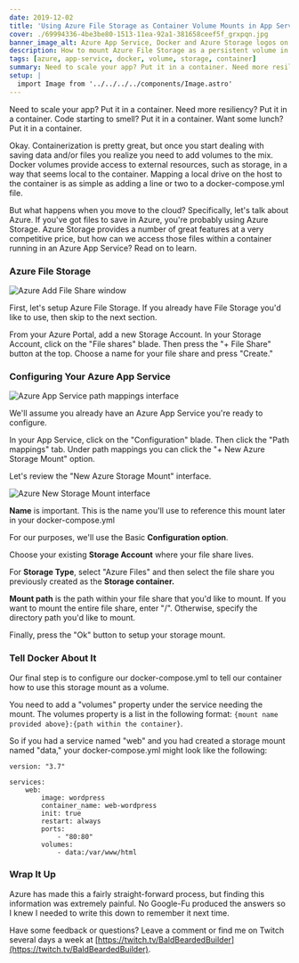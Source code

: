 ```yaml
---
date: 2019-12-02
title: 'Using Azure File Storage as Container Volume Mounts in App Services'
cover: ./69994336-4be3be80-1513-11ea-92a1-381658ceef5f_grxpqn.jpg
banner_image_alt: Azure App Service, Docker and Azure Storage logos on an Azure portal background
description: How to mount Azure File Storage as a persistent volume in your multi-container App Services.
tags: [azure, app-service, docker, volume, storage, container]
summary: Need to scale your app? Put it in a container. Need more resiliency? Put it in a container. Code starting to smell? Put it in a container. Want some lunch? Put it in a container.
setup: |
  import Image from '../../../../components/Image.astro'
---
```


Need to scale your app? Put it in a container. Need more resiliency? Put it in a container. Code starting to smell? Put it in a container. Want some lunch? Put it in a container.

Okay. Containerization is pretty great, but once you start dealing with saving data and/or files you realize you need to add volumes to the mix. Docker volumes provide access to external resources, such as storage, in a way that seems local to the container. Mapping a local drive on the host to the container is as simple as adding a line or two to a docker-compose.yml file.

But what happens when you move to the cloud? Specifically, let's talk about Azure. If you've got files to save in Azure, you're probably using Azure Storage. Azure Storage provides a number of great features at a very competitive price, but how can we access those files within a container running in an Azure App Service? Read on to learn.

<!--more-->

### Azure File Storage

<Image
  alt="Azure Add File Share window"
 src="./69987799-ef2dd700-1505-11ea-92bf-d93f604bfa8a_gvi1ya_ufkv0d.jpg"></Image>

First, let's setup Azure File Storage. If you already have File Storage you'd like to use, then skip to the next section.

From your Azure Portal, add a new Storage Account. In your Storage Account, click on the "File shares" blade. Then press the "+ File Share" button at the top. Choose a name for your file share and press "Create."

### Configuring Your Azure App Service

<Image
  alt="Azure App Service path mappings interface"
 src="./69988604-919a8a00-1507-11ea-802a-b9a7f0c03d53_vqnrgy_rr3l92.jpg"></Image>

We'll assume you already have an Azure App Service you're ready to configure.

In your App Service, click on the "Configuration" blade. Then click the "Path mappings" tab. Under path mappings you can click the "+ New Azure Storage Mount" option.

Let's review the "New Azure Storage Mount" interface.

<Image
  alt="Azure New Storage Mount interface"
 src="./69988677-b8f15700-1507-11ea-8a4d-8f57a0e7dee3_q6v30k_neodqw.jpg"></Image>

**Name** is important. This is the name you'll use to reference this mount later in your docker-compose.yml

For our purposes, we'll use the Basic **Configuration option**.

Choose your existing **Storage Account** where your file share lives.

For **Storage Type**, select "Azure Files" and then select the file share you previously created as the **Storage container.**

**Mount path** is the path within your file share that you'd like to mount. If you want to mount the entire file share, enter "/". Otherwise, specify the directory path you'd like to mount.

Finally, press the "Ok" button to setup your storage mount.

### Tell Docker About It

Our final step is to configure our docker-compose.yml to tell our container how to use this storage mount as a volume.

You need to add a "volumes" property under the service needing the mount. The volumes property is a list in the following format: `{mount name provided above}:{path within the container}`.

So if you had a service named "web" and you had created a storage mount named "data," your docker-compose.yml might look like the following:

```docker
version: "3.7"

services:
    web:
        image: wordpress
        container_name: web-wordpress
        init: true
        restart: always
        ports:
            - "80:80"
        volumes:
            - data:/var/www/html

```

### Wrap It Up

Azure has made this a fairly straight-forward process, but finding this information was extremely painful. No Google-Fu produced the answers so I knew I needed to write this down to remember it next time.

Have some feedback or questions? Leave a comment or find me on Twitch several days a week at [https://twitch.tv/BaldBeardedBuilder](https://twitch.tv/BaldBeardedBuilder).
